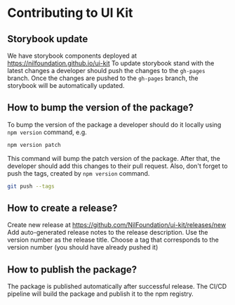 # Contributing to UI Kit

## Storybook update

We have storybook components deployed at https://nilfoundation.github.io/ui-kit
To update storybook stand with the latest changes a developer should push the changes to the `gh-pages` branch.
Once the changes are pushed to the `gh-pages` branch, the storybook will be automatically updated.

## How to bump the version of the package?

To bump the version of the package a developer should do it locally using `npm version` command, e.g.

```bash
npm version patch
```

This command will bump the patch version of the package. After that, the developer should add this changes to their pull request. Also, don't forget to push the tags, created by `npm version` command.

```bash
git push --tags
```

## How to create a release?

Create new release at https://github.com/NilFoundation/ui-kit/releases/new
Add auto-generated release notes to the release description.
Use the version number as the release title.
Choose a tag that corresponds to the version number (you should have already pushed it)

## How to publish the package?

The package is published automatically after successful release. The CI/CD pipeline will build the package and publish it to the npm registry.
